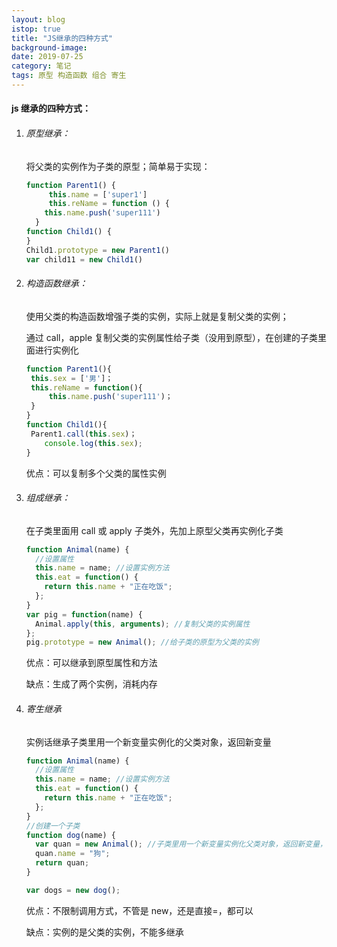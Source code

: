 ```yaml
---
layout: blog
istop: true
title: "JS继承的四种方式"
background-image:
date: 2019-07-25
category: 笔记
tags: 原型 构造函数 组合 寄生
---
```


#### js 继承的四种方式：

1. ###### 原型继承：

   将父类的实例作为子类的原型；简单易于实现：

   ```javascript
   function Parent1() {
     	this.name = ['super1']
    	this.reName = function () {
       this.name.push('super111')
     }
   function Child1() {
   }
   Child1.prototype = new Parent1()
   var child11 = new Child1()

   ```

2. ###### 构造函数继承：

   使用父类的构造函数增强子类的实例，实际上就是复制父类的实例；

   通过 call，apple 复制父类的实例属性给子类（没用到原型），在创建的子类里面进行实例化

   ```javascript
   function Parent1(){
   	this.sex = ['男']；
   	this.reName = function(){
   		this.name.push('super111')；
   	}
   }
   function Child1(){
   	Parent1.call(this.sex)；
       console.log(this.sex);
   }
   ```

   优点：可以复制多个父类的属性实例

3. ###### 组成继承：

   在子类里面用 call 或 apply 子类外，先加上原型父类再实例化子类

   ```javascript
   function Animal(name) {
     //设置属性
     this.name = name; //设置实例方法
     this.eat = function() {
       return this.name + "正在吃饭";
     };
   }
   var pig = function(name) {
     Animal.apply(this, arguments); //复制父类的实例属性
   };
   pig.prototype = new Animal(); //给子类的原型为父类的实例
   ```

   优点：可以继承到原型属性和方法

   缺点：生成了两个实例，消耗内存

4. ###### 寄生继承

   实例话继承子类里用一个新变量实例化的父类对象，返回新变量

   ```js
   function Animal(name) {
     //设置属性
     this.name = name; //设置实例方法
     this.eat = function() {
       return this.name + "正在吃饭";
     };
   }
   //创建一个子类
   function dog(name) {
     var quan = new Animal(); //子类里用一个新变量实例化父类对象，返回新变量，
     quan.name = "狗";
     return quan;
   }

   var dogs = new dog();
   ```

   优点：不限制调用方式，不管是 new，还是直接=，都可以

   缺点：实例的是父类的实例，不能多继承

​
